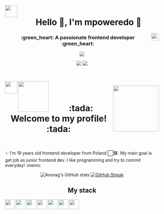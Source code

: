 <span align="center">

<img align="left" width="40px" src="./assets/img/pablo-34.gif" />
<h1>Hello 👋, I'm mpoweredo 🚀</h1>
<img align="right" width="25px" src="./assets/img/pablo-28.gif" />
<h3>:green_heart: A passionate frontend developer :green_heart:</h3>


<div align="center"> 

![](http://github-profile-summary-cards.vercel.app/api/cards/profile-details?username=mpoweredo&theme=dracula)

![](http://github-profile-summary-cards.vercel.app/api/cards/stats?username=mpoweredo&theme=dracula) ![](http://github-profile-summary-cards.vercel.app/api/cards/most-commit-language?username=mpoweredo&theme=dracula)
</div>
 
 
 <br /><br/>
<img align="left" width="40px" src="./assets/img/pablo-34.gif" />
<img align="left" width="100px" src="./assets/img/pablo-4.gif" />

<img align="right" width="150px" src="./assets/img/pablo-16.gif" />
<br />
<h1>:tada: Welcome to my profile! :tada:</h1>
</span>
<span align="center">
<br />
</span><span align="center">
<br />
 ✨ I’m 19 years old frontend developer from Poland ⬜🟥. My main goal is get job as junior frontend dev. I like programming and try to commit everyday! :memo:
<br />
  
</span><span align="center">
 <div align="center"> 
  
  
 
![Anurag's GitHub stats](https://github-readme-stats.vercel.app/api?username=mpoweredo&show_icons=true&hide_border=true&theme=dracula)
[![GitHub Streak](https://github-readme-streak-stats.herokuapp.com?user=mpoweredo&theme=dracula&border=DD272700)](https://git.io/streak-stats)
</div>

## My stack
  
<img align="left" height="32px" src="https://camo.githubusercontent.com/6cf9abe9d706421df40ff4feff208a5728df2b77f9eb21f24d09df00a0d69203/68747470733a2f2f696d672e736869656c64732e696f2f62616467652f547970655363726970742d3030374143433f7374796c653d666f722d7468652d6261646765266c6f676f3d74797065736372697074266c6f676f436f6c6f723d7768697465" />
<img align="left" height="32px" src="https://camo.githubusercontent.com/268ac512e333b69600eb9773a8f80b7a251f4d6149642a50a551d4798183d621/68747470733a2f2f696d672e736869656c64732e696f2f62616467652f52656163742d3230323332413f7374796c653d666f722d7468652d6261646765266c6f676f3d7265616374266c6f676f436f6c6f723d363144414642" />
  <img align="left" height="32px" src="https://camo.githubusercontent.com/3a092edcd6d57d9bd83ad74ba2cce29b6963102d3aa479817b75bcd60a304aab/68747470733a2f2f696d672e736869656c64732e696f2f62616467652f6e6578742532306a732d3030303030303f7374796c653d666f722d7468652d6261646765266c6f676f3d6e657874646f746a73266c6f676f436f6c6f723d7768697465" />
  <img align="left" height="32px" src="https://camo.githubusercontent.com/e9b080a6541e5355827ea91b6a0302cbbc54af4705b0c6b0f1561a0957ced2fb/68747470733a2f2f696d672e736869656c64732e696f2f62616467652f5461696c77696e645f4353532d3338423241433f7374796c653d666f722d7468652d6261646765266c6f676f3d7461696c77696e642d637373266c6f676f436f6c6f723d7768697465" />
  <img align="left" height="32px" src="https://camo.githubusercontent.com/bac5c7f45fe7c116b5f8c9d61c4611b31f635301a841bf8dcf1b89b8fcfa4824/68747470733a2f2f696d672e736869656c64732e696f2f62616467652f66697265626173652d6666636132383f7374796c653d666f722d7468652d6261646765266c6f676f3d6669726562617365266c6f676f436f6c6f723d626c61636b" />
  <img align="left" height="32px" src="https://camo.githubusercontent.com/2fae549118710fd8284be62292b9e9a6cdd561cb50d46f35938b08dc3fc2c4e7/68747470733a2f2f696d672e736869656c64732e696f2f62616467652f56657263656c2d3030303030303f7374796c653d666f722d7468652d6261646765266c6f676f3d76657263656c266c6f676f436f6c6f723d7768697465" />
  <img align="left" height="32px" src="https://camo.githubusercontent.com/88ab3c0f78016111d88ef82030375fb740d82dd0c16c1b078c441e22479009b3/68747470733a2f2f696d672e736869656c64732e696f2f62616467652f5653436f64652d3030373844343f7374796c653d666f722d7468652d6261646765266c6f676f3d76697375616c25323073747564696f253230636f6465266c6f676f436f6c6f723d7768697465" />
  
   
